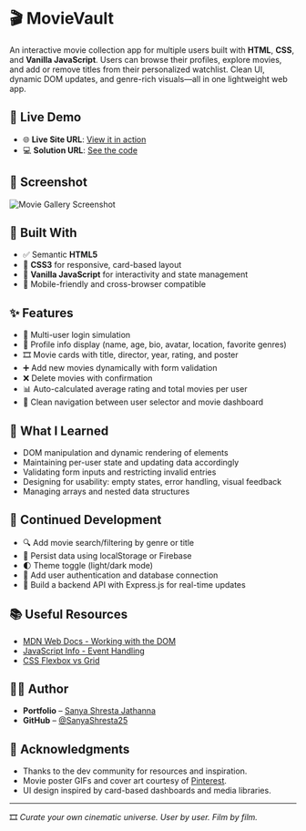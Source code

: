 # 🎬 MovieVault

An interactive movie collection app for multiple users built with **HTML**, **CSS**, and **Vanilla JavaScript**. Users can browse their profiles, explore movies, and add or remove titles from their personalized watchlist. Clean UI, dynamic DOM updates, and genre-rich visuals—all in one lightweight web app.

## 🚀 Live Demo

- 🌐 **Live Site URL**: [View it in action](https://movie-gallery-app.vercel.app/)
- 💻 **Solution URL**: [See the code](https://github.com/SanyaShresta25/Movie-Gallery-App)

## 📸 Screenshot

![Movie Gallery Screenshot](./screenshot.png)

## 📐 Built With

- ✅ Semantic **HTML5**
- 🎨 **CSS3** for responsive, card-based layout
- 🧠 **Vanilla JavaScript** for interactivity and state management
- 📱 Mobile-friendly and cross-browser compatible

## ✨ Features

- 👥 Multi-user login simulation
- 📝 Profile info display (name, age, bio, avatar, location, favorite genres)
- 🎞️ Movie cards with title, director, year, rating, and poster
- ➕ Add new movies dynamically with form validation
- ❌ Delete movies with confirmation
- 📊 Auto-calculated average rating and total movies per user
- 🧭 Clean navigation between user selector and movie dashboard

## 🧠 What I Learned

- DOM manipulation and dynamic rendering of elements
- Maintaining per-user state and updating data accordingly
- Validating form inputs and restricting invalid entries
- Designing for usability: empty states, error handling, visual feedback
- Managing arrays and nested data structures

## 🔄 Continued Development

- 🔍 Add movie search/filtering by genre or title
- 💾 Persist data using localStorage or Firebase
- 🌓 Theme toggle (light/dark mode)
- 🧠 Add user authentication and database connection
- 🧩 Build a backend API with Express.js for real-time updates

## 📚 Useful Resources

- [MDN Web Docs - Working with the DOM](https://developer.mozilla.org/en-US/docs/Web/API/Document_Object_Model)
- [JavaScript Info - Event Handling](https://javascript.info/events)
- [CSS Flexbox vs Grid](https://css-tricks.com/flexbox-vs-css-grid/)

## 👩‍💻 Author

- **Portfolio** – [Sanya Shresta Jathanna](https://sanyashresta.netlify.app/)
- **GitHub** – [@SanyaShresta25](https://github.com/SanyaShresta25)

## 🙏 Acknowledgments

- Thanks to the dev community for resources and inspiration.
- Movie poster GIFs and cover art courtesy of [Pinterest](https://pinterest.com).
- UI design inspired by card-based dashboards and media libraries.

---

🎞️ *Curate your own cinematic universe. User by user. Film by film.*
